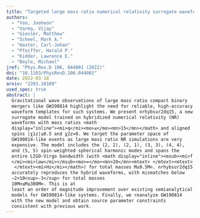 ```yaml
---
title: "Targeted large mass ratio numerical relativity surrogate waveform model for GW190814"
authors:
  - "Yoo, Jooheon"
  - "Varma, Vijay"
  - "Giesler, Matthew"
  - "Scheel, Mark A."
  - "Haster, Carl-Johan"
  - "Pfeiffer, Harald P."
  - "Kidder, Lawrence E."
  - "Boyle, Michael"
jref: "Phys.Rev.D 106, 044001 (2022)"
doi: "10.1103/PhysRevD.106.044001"
date: 2022-03-18
arxiv: "2203.10109"
used_spec: true
abstract: |
  Gravitational wave observations of large mass ratio compact binary
  mergers like GW190814 highlight the need for reliable, high-accuracy
  waveform templates for such systems. We present nrhybsur2dq15, a new
  surrogate model trained on hybridized numerical relativity (NR)
  waveforms with mass ratios <math
  display="inline"><mi>q</mi><mo>≤</mo><mn>15</mn></math> and aligned
  spins |χ1z|≤0.5 and χ2z=0. We target the parameter space of
  GW190814-like events as large mass ratio NR simulations are very
  expensive. The model includes the (2, 2), (2, 1), (3, 3), (4, 4),
  and (5, 5) spin-weighted spherical harmonic modes and spans the
  entire LIGO-Virgo bandwidth (with <math display="inline"><msub><mi>f
  </mi><mi>low</mi></msub><mo>=</mo><mn>20</mn><mtext> </mtext><mtext>
   </mtext><mi>Hz</mi></math>) for total masses M≳9.5M⊙. nrhybsur2dq15
  accurately reproduces the hybrid waveforms, with mismatches below
  ∼2×10<sup>-3</sup> for total masses
  10M⊙≤M≤300M⊙. This is at
  least an order of magnitude improvement over existing semianalytical
  models for GW190814-like systems. Finally, we reanalyze GW190814
  with the new model and obtain source parameter constraints
  consistent with previous work.
---
```

